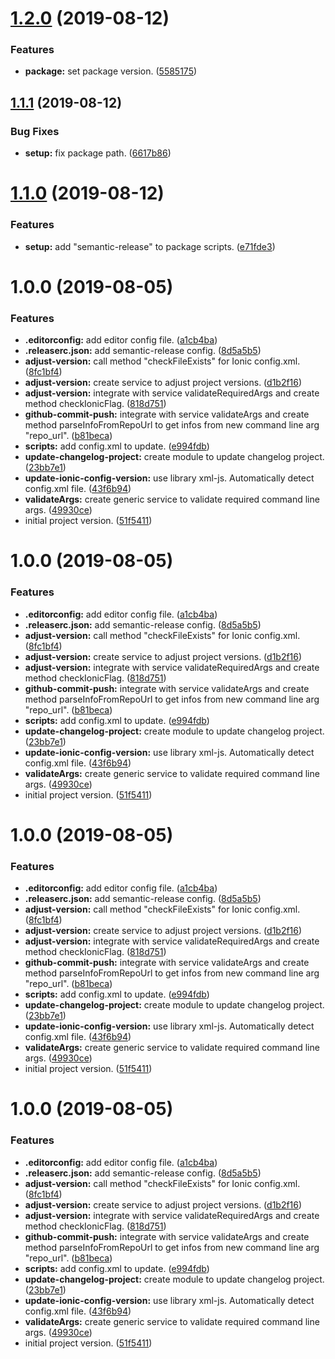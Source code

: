 # [1.2.0](https://github.com/carbonaut-io/release-docs/compare/v1.1.1...v1.2.0) (2019-08-12)


### Features

* **package:** set package version. ([5585175](https://github.com/carbonaut-io/release-docs/commit/5585175))

## [1.1.1](https://github.com/carbonaut-io/release-docs/compare/v1.1.0...v1.1.1) (2019-08-12)


### Bug Fixes

* **setup:** fix package path. ([6617b86](https://github.com/carbonaut-io/release-docs/commit/6617b86))

# [1.1.0](https://github.com/carbonaut-io/release-docs/compare/v1.0.0...v1.1.0) (2019-08-12)


### Features

* **setup:** add "semantic-release" to package scripts. ([e71fde3](https://github.com/carbonaut-io/release-docs/commit/e71fde3))

# 1.0.0 (2019-08-05)


### Features

* **.editorconfig:** add editor config file. ([a1cb4ba](https://github.com/carbonaut-io/release-docs/commit/a1cb4ba))
* **.releaserc.json:** add semantic-release config. ([8d5a5b5](https://github.com/carbonaut-io/release-docs/commit/8d5a5b5))
* **adjust-version:** call method "checkFileExists" for Ionic config.xml. ([8fc1bf4](https://github.com/carbonaut-io/release-docs/commit/8fc1bf4))
* **adjust-version:** create service to adjust project versions. ([d1b2f16](https://github.com/carbonaut-io/release-docs/commit/d1b2f16))
* **adjust-version:** integrate with service validateRequiredArgs and create method checkIonicFlag. ([818d751](https://github.com/carbonaut-io/release-docs/commit/818d751))
* **github-commit-push:** integrate with service validateArgs and create method parseInfoFromRepoUrl to get infos from new command line arg "repo_url". ([b81beca](https://github.com/carbonaut-io/release-docs/commit/b81beca))
* **scripts:** add config.xml to update. ([e994fdb](https://github.com/carbonaut-io/release-docs/commit/e994fdb))
* **update-changelog-project:** create module to update changelog project. ([23bb7e1](https://github.com/carbonaut-io/release-docs/commit/23bb7e1))
* **update-ionic-config-version:** use library xml-js. Automatically detect config.xml file. ([43f6b94](https://github.com/carbonaut-io/release-docs/commit/43f6b94))
* **validateArgs:** create generic service to validate required command line args. ([49930ce](https://github.com/carbonaut-io/release-docs/commit/49930ce))
* initial project version. ([51f5411](https://github.com/carbonaut-io/release-docs/commit/51f5411))

# 1.0.0 (2019-08-05)


### Features

* **.editorconfig:** add editor config file. ([a1cb4ba](https://github.com/carbonaut-io/release-docs/commit/a1cb4ba))
* **.releaserc.json:** add semantic-release config. ([8d5a5b5](https://github.com/carbonaut-io/release-docs/commit/8d5a5b5))
* **adjust-version:** call method "checkFileExists" for Ionic config.xml. ([8fc1bf4](https://github.com/carbonaut-io/release-docs/commit/8fc1bf4))
* **adjust-version:** create service to adjust project versions. ([d1b2f16](https://github.com/carbonaut-io/release-docs/commit/d1b2f16))
* **adjust-version:** integrate with service validateRequiredArgs and create method checkIonicFlag. ([818d751](https://github.com/carbonaut-io/release-docs/commit/818d751))
* **github-commit-push:** integrate with service validateArgs and create method parseInfoFromRepoUrl to get infos from new command line arg "repo_url". ([b81beca](https://github.com/carbonaut-io/release-docs/commit/b81beca))
* **scripts:** add config.xml to update. ([e994fdb](https://github.com/carbonaut-io/release-docs/commit/e994fdb))
* **update-changelog-project:** create module to update changelog project. ([23bb7e1](https://github.com/carbonaut-io/release-docs/commit/23bb7e1))
* **update-ionic-config-version:** use library xml-js. Automatically detect config.xml file. ([43f6b94](https://github.com/carbonaut-io/release-docs/commit/43f6b94))
* **validateArgs:** create generic service to validate required command line args. ([49930ce](https://github.com/carbonaut-io/release-docs/commit/49930ce))
* initial project version. ([51f5411](https://github.com/carbonaut-io/release-docs/commit/51f5411))

# 1.0.0 (2019-08-05)


### Features

* **.editorconfig:** add editor config file. ([a1cb4ba](https://github.com/carbonaut-io/release-docs/commit/a1cb4ba))
* **.releaserc.json:** add semantic-release config. ([8d5a5b5](https://github.com/carbonaut-io/release-docs/commit/8d5a5b5))
* **adjust-version:** call method "checkFileExists" for Ionic config.xml. ([8fc1bf4](https://github.com/carbonaut-io/release-docs/commit/8fc1bf4))
* **adjust-version:** create service to adjust project versions. ([d1b2f16](https://github.com/carbonaut-io/release-docs/commit/d1b2f16))
* **adjust-version:** integrate with service validateRequiredArgs and create method checkIonicFlag. ([818d751](https://github.com/carbonaut-io/release-docs/commit/818d751))
* **github-commit-push:** integrate with service validateArgs and create method parseInfoFromRepoUrl to get infos from new command line arg "repo_url". ([b81beca](https://github.com/carbonaut-io/release-docs/commit/b81beca))
* **scripts:** add config.xml to update. ([e994fdb](https://github.com/carbonaut-io/release-docs/commit/e994fdb))
* **update-changelog-project:** create module to update changelog project. ([23bb7e1](https://github.com/carbonaut-io/release-docs/commit/23bb7e1))
* **update-ionic-config-version:** use library xml-js. Automatically detect config.xml file. ([43f6b94](https://github.com/carbonaut-io/release-docs/commit/43f6b94))
* **validateArgs:** create generic service to validate required command line args. ([49930ce](https://github.com/carbonaut-io/release-docs/commit/49930ce))
* initial project version. ([51f5411](https://github.com/carbonaut-io/release-docs/commit/51f5411))

# 1.0.0 (2019-08-05)


### Features

* **.editorconfig:** add editor config file. ([a1cb4ba](https://github.com/carbonaut-io/release-docs/commit/a1cb4ba))
* **.releaserc.json:** add semantic-release config. ([8d5a5b5](https://github.com/carbonaut-io/release-docs/commit/8d5a5b5))
* **adjust-version:** call method "checkFileExists" for Ionic config.xml. ([8fc1bf4](https://github.com/carbonaut-io/release-docs/commit/8fc1bf4))
* **adjust-version:** create service to adjust project versions. ([d1b2f16](https://github.com/carbonaut-io/release-docs/commit/d1b2f16))
* **adjust-version:** integrate with service validateRequiredArgs and create method checkIonicFlag. ([818d751](https://github.com/carbonaut-io/release-docs/commit/818d751))
* **github-commit-push:** integrate with service validateArgs and create method parseInfoFromRepoUrl to get infos from new command line arg "repo_url". ([b81beca](https://github.com/carbonaut-io/release-docs/commit/b81beca))
* **scripts:** add config.xml to update. ([e994fdb](https://github.com/carbonaut-io/release-docs/commit/e994fdb))
* **update-changelog-project:** create module to update changelog project. ([23bb7e1](https://github.com/carbonaut-io/release-docs/commit/23bb7e1))
* **update-ionic-config-version:** use library xml-js. Automatically detect config.xml file. ([43f6b94](https://github.com/carbonaut-io/release-docs/commit/43f6b94))
* **validateArgs:** create generic service to validate required command line args. ([49930ce](https://github.com/carbonaut-io/release-docs/commit/49930ce))
* initial project version. ([51f5411](https://github.com/carbonaut-io/release-docs/commit/51f5411))
